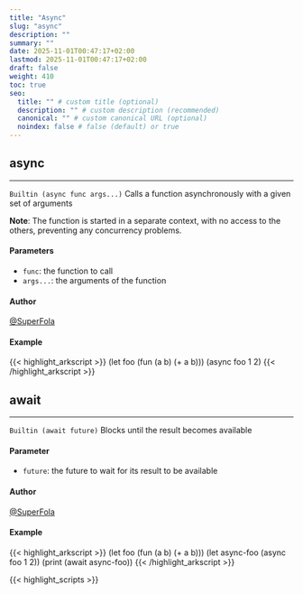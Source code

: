 ```yaml
---
title: "Async"
slug: "async"
description: ""
summary: ""
date: 2025-11-01T00:47:17+02:00
lastmod: 2025-11-01T00:47:17+02:00
draft: false
weight: 410
toc: true
seo:
  title: "" # custom title (optional)
  description: "" # custom description (recommended)
  canonical: "" # custom canonical URL (optional)
  noindex: false # false (default) or true
---
```


## async

---
`Builtin (async func args...)`
Calls a function asynchronously with a given set of arguments

**Note**: The function is started in a separate context, with no access to the others, preventing any concurrency problems.
#### Parameters
- `func`: the function to call
- `args...`: the arguments of the function

#### Author
[@SuperFola](https://github.com/SuperFola)

#### Example
{{< highlight_arkscript >}}
(let foo (fun (a b) (+ a b)))
(async foo 1 2)
{{< /highlight_arkscript >}}

## await

---
`Builtin (await future)`
Blocks until the result becomes available

#### Parameter
- `future`: the future to wait for its result to be available

#### Author
[@SuperFola](https://github.com/SuperFola)

#### Example
{{< highlight_arkscript >}}
(let foo (fun (a b) (+ a b)))
(let async-foo (async foo 1 2))
(print (await async-foo))
{{< /highlight_arkscript >}}



{{< highlight_scripts >}}
